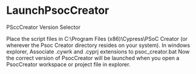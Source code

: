 # LaunchPsocCreator
PSccCreator Version Selector

Place the script files in C:\Program Files (x86)\Cypress\PSoC Creator
(or wherever the Psoc Creator directory resides on your system).
In windows explorer, Associate .cywrk and .cyprj extensions to psoc_creator.bat
Now the correct version of PsocCreator will be launched when you open a PsocCreator workspace or project file in explorer.
